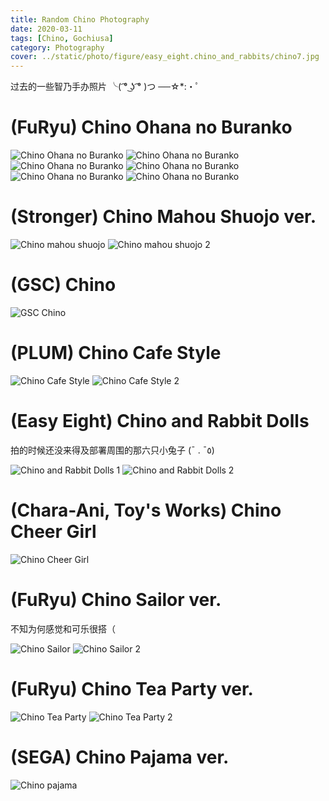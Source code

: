 ```yaml
---
title: Random Chino Photography
date: 2020-03-11
tags: [Chino, Gochiusa]
category: Photography
cover: ../static/photo/figure/easy_eight.chino_and_rabbits/chino7.jpg
---
```


过去的一些智乃手办照片 ╰( ͡° ͜ʖ ͡° )つ ──☆\*:・ﾟ

# (FuRyu) Chino Ohana no Buranko

![Chino Ohana no Buranko](../static/photo/figure/furyu.chino_ohana_no_buranko/IMG_2292.jpg)
![Chino Ohana no Buranko](../static/photo/figure/furyu.chino_ohana_no_buranko/IMG_2304.jpg)
![Chino Ohana no Buranko](../static/photo/figure/furyu.chino_ohana_no_buranko/IMG_2311.jpg)
![Chino Ohana no Buranko](../static/photo/figure/furyu.chino_ohana_no_buranko/IMG_2313.jpg)
![Chino Ohana no Buranko](../static/photo/figure/furyu.chino_ohana_no_buranko/IMG_2320.jpg)
![Chino Ohana no Buranko](../static/photo/figure/furyu.chino_ohana_no_buranko/IMG_2327.jpg)

# (Stronger) Chino Mahou Shuojo ver.

![Chino mahou shuojo](../static/photo/figure/stronger.chino_mahou_shoujo/mahou-chino-b.jpg)
![Chino mahou shuojo 2](../static/photo/figure/stronger.chino_mahou_shoujo/mahou-chino.recurve.jpg)

# (GSC) Chino

![GSC Chino](../static/photo/figure/gsc.558_chino/DSC_0703.opt.jpg)

# (PLUM) Chino Cafe Style

![Chino Cafe Style](../static/photo/figure/plum.chino_cafe_style/chino-cafe.jpg)
![Chino Cafe Style 2](../static/photo/figure/plum.chino_cafe_style/IMG_1740.jpg)

# (Easy Eight) Chino and Rabbit Dolls

拍的时候还没来得及部署周围的那六只小兔子 (¯ . ¯٥)

![Chino and Rabbit Dolls 1](../static/photo/figure/easy_eight.chino_and_rabbits/chino7-c.jpg)
![Chino and Rabbit Dolls 2](../static/photo/figure/easy_eight.chino_and_rabbits/chino7.jpg)

# (Chara-Ani, Toy's Works) Chino Cheer Girl

![Chino Cheer Girl](../static/photo/figure/toys_works.chino_cheer_girl/DSC_0529_01.jpg)

# (FuRyu) Chino Sailor ver.

不知为何感觉和可乐很搭（

![Chino Sailor](../static/photo/figure/furyu.chino_sailor/IMG_0159.jpg)
![Chino Sailor 2](../static/photo/figure/furyu.chino_sailor/chinopessss.jpg)

# (FuRyu) Chino Tea Party ver.

![Chino Tea Party](../static/photo/figure/furyu.chino_tea_party/IMG_2264.jpg)
![Chino Tea Party 2](../static/photo/figure/furyu.chino_tea_party/IMG_2259.jpg)

# (SEGA) Chino Pajama ver.

![Chino pajama](../static/photo/figure/sega.chino_pajama/IMG_2231.jpg)
